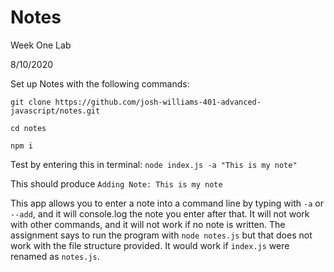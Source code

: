 # Notes
Week One Lab

8/10/2020

Set up Notes with the following commands:
```
git clone https://github.com/josh-williams-401-advanced-javascript/notes.git

cd notes

npm i
```

Test by entering this in terminal: `node index.js -a "This is my note"` 
 
This should produce `Adding Note: This is my note`

This app allows you to enter a note into a command line by typing with `-a` or `--add`, and it will console.log the note you enter after that. It will not work with other commands, and it will not work if no note is written. The assignment says to run the program with `node notes.js` but that does not work with the file structure provided. It would work if `index.js` were renamed as `notes.js`.
